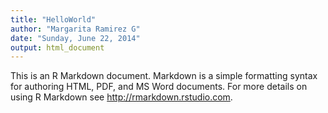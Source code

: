 ```yaml
---
title: "HelloWorld"
author: "Margarita Ramirez G"
date: "Sunday, June 22, 2014"
output: html_document
---
```




This is an R Markdown document. Markdown is a simple formatting syntax for authoring HTML, PDF, and MS Word documents. For more details on using R Markdown see <http://rmarkdown.rstudio.com>.

